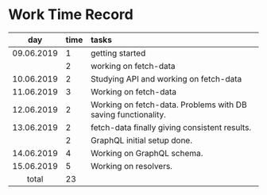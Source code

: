 # Work Time Record

|    day     | time | tasks                                                         |
| :--------: | :--- | :------------------------------------------------------------ |
| 09.06.2019 | 1    | getting started                                               |
|            | 2    | working on fetch-data                                         |
| 10.06.2019 | 2    | Studying API and working on fetch-data                        |
| 11.06.2019 | 3    | Working on fetch-data                                         |
| 12.06.2019 | 2    | Working on fetch-data. Problems with DB saving functionality. |
| 13.06.2019 | 2    | fetch-data finally giving consistent results.                 |
|            | 2    | GraphQL initial setup done.                                   |
| 14.06.2019 | 4    | Working on GraphQL schema.                                    |
| 15.06.2019 | 5    | Working on resolvers.                                         |
|   total    | 23   |                                                               |
